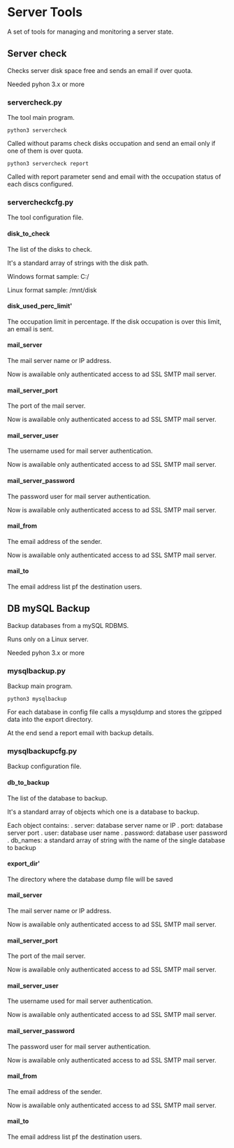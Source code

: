 # Server Tools
A set of tools for managing and monitoring a server state.

## Server check
Checks server disk space free and sends an email if over quota.

Needed pyhon 3.x or more

### servercheck.py
The tool main program.

`python3 servercheck`

Called without params check disks occupation and send an email only if one of them is over quota.

`python3 servercheck report`

Called with report parameter send and email with the occupation status of each discs configured.

### servercheckcfg.py
The tool configuration file.

#### disk_to_check
The list of the disks to check.

It's a standard array of strings with the disk path.

Windows format sample: C:/

Linux format sample: /mnt/disk

#### disk_used_perc_limit'
The occupation limit in percentage. If the disk occupation is over this limit, an email is sent.

#### mail_server
The mail server name or IP address.

Now is awailable only authenticated access to ad SSL SMTP mail server.

#### mail_server_port
The port of the mail server.

Now is awailable only authenticated access to ad SSL SMTP mail server.

#### mail_server_user
The username used for mail server authentication.

Now is awailable only authenticated access to ad SSL SMTP mail server.

#### mail_server_password
The password user for mail server authentication.

Now is awailable only authenticated access to ad SSL SMTP mail server.

#### mail_from
The email address of the sender.

Now is awailable only authenticated access to ad SSL SMTP mail server.

#### mail_to
The email address list pf the destination users.


## DB mySQL Backup
Backup databases from a mySQL RDBMS.

Runs only on a Linux server.

Needed pyhon 3.x or more

### mysqlbackup.py
Backup main program.

`python3 mysqlbackup`

For each database in config file calls a mysqldump and stores the gzipped data into the export directory.

At the end send a report email with backup details.

### mysqlbackupcfg.py
Backup configuration file.

#### db_to_backup
The list of the database to backup.

It's a standard array of objects which one is a database to backup.

Each object contains:
. server: database server name or IP
. port: database server port
. user: database user name
. password: database user password
. db_names: a standard array of string with the name of the single database to backup

#### export_dir'
The directory where the database dump file will be saved

#### mail_server
The mail server name or IP address.

Now is awailable only authenticated access to ad SSL SMTP mail server.

#### mail_server_port
The port of the mail server.

Now is awailable only authenticated access to ad SSL SMTP mail server.

#### mail_server_user
The username used for mail server authentication.

Now is awailable only authenticated access to ad SSL SMTP mail server.

#### mail_server_password
The password user for mail server authentication.

Now is awailable only authenticated access to ad SSL SMTP mail server.

#### mail_from
The email address of the sender.

Now is awailable only authenticated access to ad SSL SMTP mail server.

#### mail_to
The email address list pf the destination users.